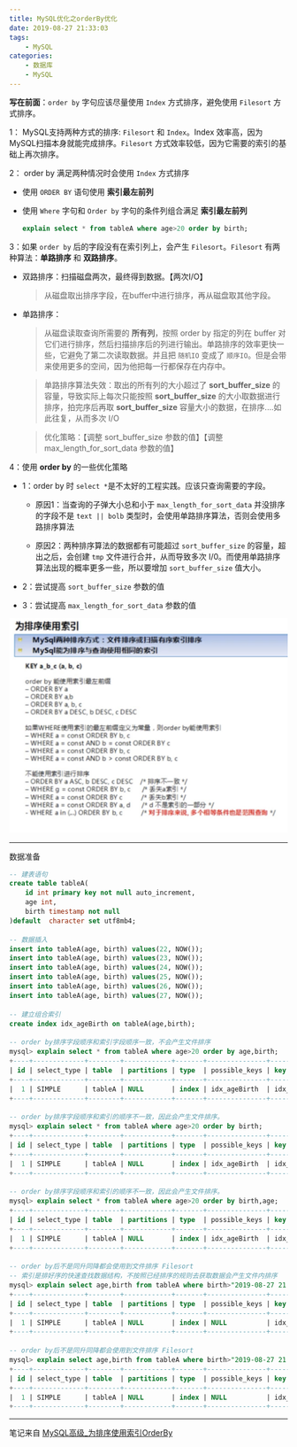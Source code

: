 ```yaml
---
title: MySQL优化之orderBy优化
date: 2019-08-27 21:33:03
tags:
    - MySQL
categories:
    - 数据库
    - MySQL
---
```


**写在前面**：`order by` 字句应该尽量使用 `Index` 方式排序，避免使用 `Filesort` 方式排序。

<!--more-->

1： MySQL支持两种方式的排序: `Filesort` 和 `Index`。Index 效率高，因为MySQL扫描本身就能完成排序。`Filesort` 方式效率较低，因为它需要的索引的基础上再次排序。

2： order by 满足两种情况时会使用 `Index` 方式排序

- 使用 `ORDER BY` 语句使用 **索引最左前列**

- 使用 `Where` 字句和 `Order by` 字句的条件列组合满足  **索引最左前列**

    ```sql
    explain select * from tableA where age>20 order by birth;
    ```

3：如果 `order by` 后的字段没有在索引列上，会产生 `Filesort`。`Filesort` 有两种算法：**单路排序** 和 **双路排序**。

- 双路排序：扫描磁盘两次，最终得到数据。【两次I/O】

    > 从磁盘取出排序字段，在buffer中进行排序，再从磁盘取其他字段。

- 单路排序：

    > 从磁盘读取查询所需要的 **所有列**，按照 order by 指定的列在 buffer 对它们进行排序，然后扫描排序后的列进行输出。单路排序的效率更快一些，它避免了第二次读取数据。并且把 `随机IO` 变成了 `顺序IO`。但是会带来使用更多的空间，因为他把每一行都保存在内存中。

    > 单路排序算法失效：取出的所有列的大小超过了 **sort_buffer_size** 的容量，导致实际上每次只能按照 **sort_buffer_size** 的大小取数据进行排序，拍完序后再取 **sort_buffer_size** 容量大小的数据，在排序....如此往复，从而多次 I/O

    > 优化策略：【调整 sort_buffer_size 参数的值】【调整max_length_for_sort_data 参数的值】

4：使用 **order by** 的一些优化策略

- 1：order by 时 `select *`是不太好的工程实践。应该只查询需要的字段。

    - 原因1：当查询的子弹大小总和小于 `max_length_for_sort_data` 并没排序的字段不是 `text || bolb` 类型时，会使用单路排序算法，否则会使用多路排序算法

    - 原因2：两种排序算法的数据都有可能超过 `sort_buffer_size` 的容量，超出之后，会创建 `tmp` 文件进行合并，从而导致多次 I/0。而使用单路排序算法出现的概率更多一些，所以要增加 `sort_buffer_size` 值大小。

- 2：尝试提高 `sort_buffer_size` 参数的值

- 3：尝试提高 `max_length_for_sort_data` 参数的值

![order-by是否使用索引排序分析](/images/blog/201908/8-order-by是否使用索引排序分析.jpeg)

---

数据准备

```sql
-- 建表语句
create table tableA(
    id int primary key not null auto_increment,
    age int,
    birth timestamp not null
)default  character set utf8mb4;

-- 数据插入
insert into tableA(age, birth) values(22, NOW());
insert into tableA(age, birth) values(23, NOW());
insert into tableA(age, birth) values(24, NOW());
insert into tableA(age, birth) values(25, NOW());
insert into tableA(age, birth) values(26, NOW());
insert into tableA(age, birth) values(27, NOW());

-- 建立组合索引
create index idx_ageBirth on tableA(age,birth);

-- order by排序字段顺序和索引字段顺序一致，不会产生文件排序
mysql> explain select * from tableA where age>20 order by age,birth;
+----+-------------+--------+------------+-------+---------------+--------------+---------+------+------+----------+--------------------------+
| id | select_type | table  | partitions | type  | possible_keys | key          | key_len | ref  | rows | filtered | Extra                    |
+----+-------------+--------+------------+-------+---------------+--------------+---------+------+------+----------+--------------------------+
|  1 | SIMPLE      | tableA | NULL       | index | idx_ageBirth  | idx_ageBirth | 9       | NULL |    6 |   100.00 | Using where; Using index |
+----+-------------+--------+------------+-------+---------------+--------------+---------+------+------+----------+--------------------------+

-- order by排序字段顺序和索引的顺序不一致，因此会产生文件排序。
mysql> explain select * from tableA where age>20 order by birth;
+----+-------------+--------+------------+-------+---------------+--------------+---------+------+------+----------+------------------------------------------+
| id | select_type | table  | partitions | type  | possible_keys | key          | key_len | ref  | rows | filtered | Extra                                    |
+----+-------------+--------+------------+-------+---------------+--------------+---------+------+------+----------+------------------------------------------+
|  1 | SIMPLE      | tableA | NULL       | index | idx_ageBirth  | idx_ageBirth | 9       | NULL |    6 |   100.00 | Using where; Using index; Using filesort |
+----+-------------+--------+------------+-------+---------------+--------------+---------+------+------+----------+------------------------------------------+

-- order by排序字段顺序和索引的顺序不一致，因此会产生文件排序。
mysql> explain select * from tableA where age>20 order by birth,age;
+----+-------------+--------+------------+-------+---------------+--------------+---------+------+------+----------+------------------------------------------+
| id | select_type | table  | partitions | type  | possible_keys | key          | key_len | ref  | rows | filtered | Extra                                    |
+----+-------------+--------+------------+-------+---------------+--------------+---------+------+------+----------+------------------------------------------+
|  1 | SIMPLE      | tableA | NULL       | index | idx_ageBirth  | idx_ageBirth | 9       | NULL |    6 |   100.00 | Using where; Using index; Using filesort |
+----+-------------+--------+------------+-------+---------------+--------------+---------+------+------+----------+------------------------------------------+

-- order by后不是同升同降都会使用到文件排序 Filesort
-- 索引是排好序的快速查找数据结构，不按照已经排序的规则去获取数据会产生文件内排序
mysql> explain select age,birth from tableA where birth>"2019-08-27 21:52:08" order by age desc,birth asc;
+----+-------------+--------+------------+-------+---------------+--------------+---------+------+------+----------+------------------------------------------+
| id | select_type | table  | partitions | type  | possible_keys | key          | key_len | ref  | rows | filtered | Extra                                    |
+----+-------------+--------+------------+-------+---------------+--------------+---------+------+------+----------+------------------------------------------+
|  1 | SIMPLE      | tableA | NULL       | index | NULL          | idx_ageBirth | 9       | NULL |    6 |    33.33 | Using where; Using index; Using filesort |
+----+-------------+--------+------------+-------+---------------+--------------+---------+------+------+----------+------------------------------------------+

-- order by后不是同升同降都会使用到文件排序 Filesort
mysql> explain select age,birth from tableA where birth>"2019-08-27 21:52:08" order by age asc,birth desc;
+----+-------------+--------+------------+-------+---------------+--------------+---------+------+------+----------+------------------------------------------+
| id | select_type | table  | partitions | type  | possible_keys | key          | key_len | ref  | rows | filtered | Extra                                    |
+----+-------------+--------+------------+-------+---------------+--------------+---------+------+------+----------+------------------------------------------+
|  1 | SIMPLE      | tableA | NULL       | index | NULL          | idx_ageBirth | 9       | NULL |    6 |    33.33 | Using where; Using index; Using filesort |
+----+-------------+--------+------------+-------+---------------+--------------+---------+------+------+----------+------------------------------------------+

```
---
笔记来自 [MySQL高级_为排序使用索引OrderBy](https://www.bilibili.com/video/av49181542/?p=226)
